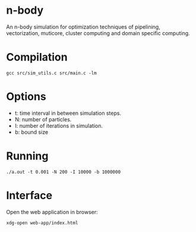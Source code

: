# n-body
An n-body simulation for optimization techniques of pipelining, vectorization, muticore, cluster computing and domain specific computing.

# Compilation
```
gcc src/sim_utils.c src/main.c -lm
```
# Options
* t: time interval in between simulation steps.
* N: number of particles.
* I: number of iterations in simulation.
* b: bound size

# Running
```
./a.out -t 0.001 -N 200 -I 10000 -b 1000000
```

# Interface
Open the web application in browser:
```
xdg-open web-app/index.html
```
